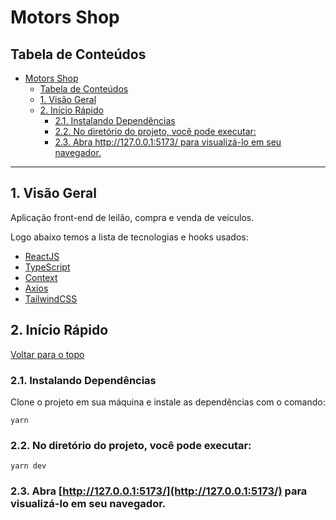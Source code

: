 # Motors Shop

## Tabela de Conteúdos

- [Motors Shop](#motors-shop)
  - [Tabela de Conteúdos](#tabela-de-conteúdos)
  - [1. Visão Geral](#1-visão-geral)
  - [2. Início Rápido](#2-início-rápido)
    - [2.1. Instalando Dependências](#21-instalando-dependências)
    - [2.2. No diretório do projeto, você pode executar:](#22-no-diretório-do-projeto-você-pode-executar)
    - [2.3. Abra http://127.0.0.1:5173/ para visualizá-lo em seu navegador.](#23-abra-http1270015173-para-visualizá-lo-em-seu-navegador)

---

## 1. Visão Geral

Aplicação front-end de leilão, compra e venda de veículos.

Logo abaixo temos a lista de tecnologias e hooks usados:

- [ReactJS](https://pt-br.reactjs.org/)
- [TypeScript](https://www.typescriptlang.org/)
- [Context](https://reactjs.org/docs/context.html)
- [Axios](https://axios-http.com/ptbr/docs/intro)
- [TailwindCSS](https://tailwindcss.com/)

## 2. Início Rápido

[ Voltar para o topo ](#tabela-de-conteúdos)

### 2.1. Instalando Dependências

Clone o projeto em sua máquina e instale as dependências com o comando:

```shell
yarn
```

### 2.2. No diretório do projeto, você pode executar:

```
yarn dev
```

### 2.3. Abra [http://127.0.0.1:5173/](http://127.0.0.1:5173/) para visualizá-lo em seu navegador.
